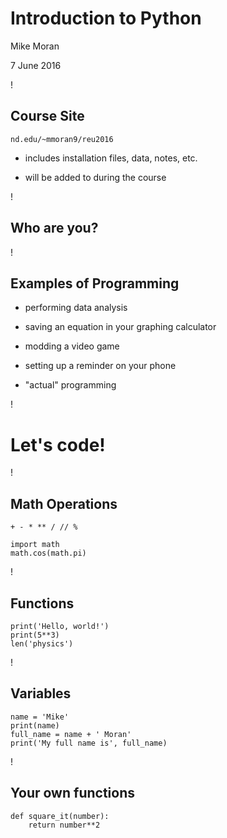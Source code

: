 # Introduction to Python

Mike Moran

7 June 2016

!

## Course Site

`nd.edu/~mmoran9/reu2016`

- includes installation files, data, notes, etc.

- will be added to during the course

!

## Who are you?

!

## Examples of Programming

- performing data analysis

- saving an equation in your graphing calculator

- modding a video game

- setting up a reminder on your phone

- "actual" programming

!

# Let's code!

!

## Math Operations

```
+ - * ** / // %

import math
math.cos(math.pi)
```

!

## Functions

```
print('Hello, world!')
print(5**3)
len('physics')
```

!

## Variables

```
name = 'Mike'
print(name)
full_name = name + ' Moran'
print('My full name is', full_name)
```

!

## Your own functions

```
def square_it(number):
    return number**2
```

